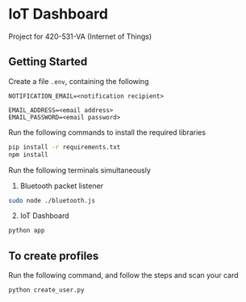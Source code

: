 # IoT Dashboard
Project for 420-531-VA (Internet of Things)

## Getting Started
Create a file `.env`, containing the following
```
NOTIFICATION_EMAIL=<notification recipient>

EMAIL_ADDRESS=<email address>
EMAIL_PASSWORD=<email password>
```

Run the following commands to install the required libraries
```bash
pip install -r requirements.txt
npm install
```

Run the following terminals simultaneously
1. Bluetooth packet listener
```bash
sudo node ./bluetooth.js
```
2. IoT Dashboard
```bash
python app
```

## To create profiles
Run the following command, and follow the steps and scan your card
```bash
python create_user.py
```